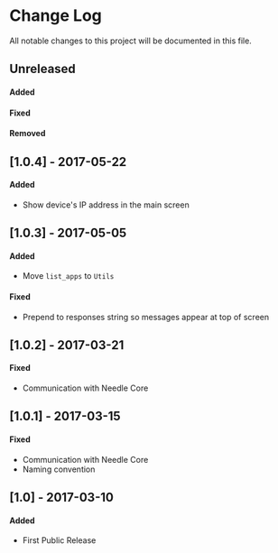 # Change Log

All notable changes to this project will be documented in this file.


## Unreleased
#### Added
#### Fixed
#### Removed



## [1.0.4] - 2017-05-22
#### Added
- Show device's IP address in the main screen



## [1.0.3] - 2017-05-05
#### Added
- Move `list_apps` to `Utils`

#### Fixed
- Prepend to responses string so messages appear at top of screen



## [1.0.2] - 2017-03-21
#### Fixed
- Communication with Needle Core



## [1.0.1] - 2017-03-15
#### Fixed
- Communication with Needle Core
- Naming convention



## [1.0] - 2017-03-10
#### Added
- First Public Release